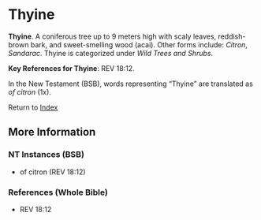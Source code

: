 # Thyine
**Thyine**. 
A coniferous tree up to 9 meters high with scaly leaves, reddish-brown bark, and sweet-smelling wood (acai). 
Other forms include: 
*Citron*, *Sandarac*. 
Thyine is categorized under _Wild Trees and Shrubs_. 


**Key References for Thyine**: 
REV 18:12. 




In the New Testament (BSB), words representing “Thyine” are translated as 
*of citron* (1x). 


Return to [Index](00-Index.md)

## More Information

### NT Instances (BSB)

* of citron (REV 18:12)



### References (Whole Bible)

* REV 18:12



